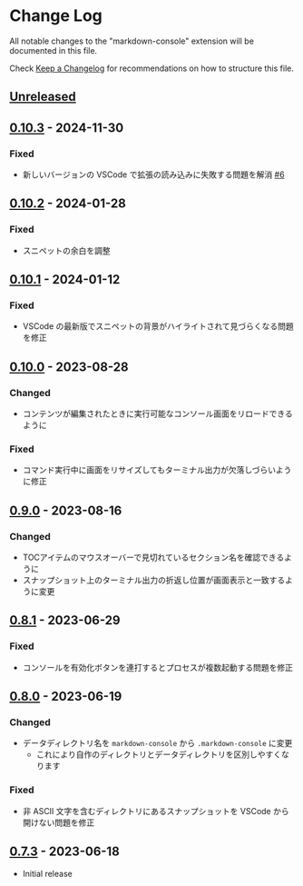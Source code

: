# Change Log

All notable changes to the "markdown-console" extension will be documented in this file.

Check [Keep a Changelog](http://keepachangelog.com/) for recommendations on how to structure this file.

## [Unreleased]
[Unreleased]: https://github.com/negokaz/vscode-markdown-console/compare/v0.10.3...main

## [0.10.3] - 2024-11-30
[0.10.3]: https://github.com/negokaz/vscode-markdown-console/releases/tag/v0.10.3

### Fixed

- 新しいバージョンの VSCode で拡張の読み込みに失敗する問題を解消 [#6](https://github.com/negokaz/vscode-markdown-console/issues/6)

## [0.10.2] - 2024-01-28
[0.10.2]: https://github.com/negokaz/vscode-markdown-console/releases/tag/v0.10.2

### Fixed

- スニペットの余白を調整

## [0.10.1] - 2024-01-12
[0.10.1]: https://github.com/negokaz/vscode-markdown-console/releases/tag/v0.10.1

### Fixed

- VSCode の最新版でスニペットの背景がハイライトされて見づらくなる問題を修正

## [0.10.0] - 2023-08-28
[0.10.0]: https://github.com/negokaz/vscode-markdown-console/releases/tag/v0.10.0

### Changed

- コンテンツが編集されたときに実行可能なコンソール画面をリロードできるように

### Fixed

- コマンド実行中に画面をリサイズしてもターミナル出力が欠落しづらいように修正

## [0.9.0] - 2023-08-16
[0.9.0]: https://github.com/negokaz/vscode-markdown-console/releases/tag/v0.9.0

### Changed

- TOCアイテムのマウスオーバーで見切れているセクション名を確認できるように
- スナップショット上のターミナル出力の折返し位置が画面表示と一致するように変更

## [0.8.1] - 2023-06-29
[0.8.1]: https://github.com/negokaz/vscode-markdown-console/releases/tag/v0.8.1

### Fixed

- コンソールを有効化ボタンを連打するとプロセスが複数起動する問題を修正

## [0.8.0] - 2023-06-19
[0.8.0]: https://github.com/negokaz/vscode-markdown-console/releases/tag/v0.8.0

### Changed

- データディレクトリ名を `markdown-console` から `.markdown-console` に変更
    - これにより自作のディレクトリとデータディレクトリを区別しやすくなります

### Fixed

- 非 ASCII 文字を含むディレクトリにあるスナップショットを VSCode から開けない問題を修正

## [0.7.3] - 2023-06-18
[0.7.3]: https://github.com/negokaz/vscode-markdown-console/releases/tag/v0.7.3

- Initial release
